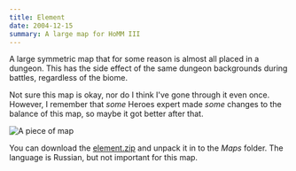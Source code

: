 ```yaml
---
title: Element
date: 2004-12-15
summary: A large map for HoMM III
---
```


A large symmetric map that for some reason is almost all placed in a dungeon. This has the side effect of the same dungeon backgrounds during battles, regardless of the biome.

Not sure this map is okay, nor do I think I've gone through it even once. However, I remember that *some* Heroes expert made *some* changes to the balance of this map, so maybe it got better after that.

![A piece of map](element.jpg)

You can download the [element.zip](https://github.com/astrochili/astrochili.github.io/blob/storage/element.zip?raw=true) and unpack it in to the *Maps* folder. The language is Russian, but not important for this map.
